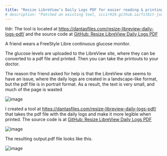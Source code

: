 ```yaml
---
title: "Resize LibreView’s Daily Logs PDF for easier reading & printing"
# description: "Patched an existing tool, iccir919.github.io/fitbit-json-to-csv, to fix two issues"
---
```


tldr: The tool is located at https://dantasfiles.com/resize-libreview-daily-logs-pdf/ and the source code at [GitHub: Resize LibreView Daily Logs PDF](https://github.com/dantasfiles/resize-libreview-daily-logs-pdf)

A friend wears a FreeStyle Libre continuous glucose monitor.

The glucose levels are uploaded to the LibreView site, where they can be converted to a pdf file and printed. Then you can take the printouts to your doctor.

The reason the friend asked for help is that the LibreView site seems to have an issue, where the daily logs are created in a landscape-like format, but the pdf file is in portrait format. As a result, the text is very small, and much of the page is wasted

![image](https://github.com/user-attachments/assets/527d98a9-988f-480c-985a-385276174707)

I created a tool at https://dantasfiles.com/resize-libreview-daily-logs-pdf/ that takes the pdf file with the daily logs and make it more legible when printed. The source code is at [GitHub: Resize LibreView Daily Logs PDF](https://github.com/dantasfiles/resize-libreview-daily-logs-pdf)

![image](https://github.com/user-attachments/assets/e53263b4-80fb-4984-845f-6c3bd7590418)

The resulting output.pdf file looks like this.

![image](https://github.com/user-attachments/assets/8b97dc04-b7f8-486a-9d41-24709d48be30)



